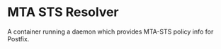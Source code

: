 MTA STS Resolver
================

A container running a daemon which provides MTA-STS policy info for Postfix.
